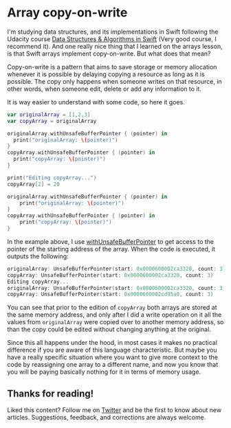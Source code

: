 # Array copy-on-write

I'm studying data structures, and its implementations in Swift following the Udacity course [Data Structures & Algorithms in Swift](https://www.udacity.com/course/data-structures-and-algorithms-in-swift--ud1011) (Very good course, I recommend it). And one really nice thing that I learned on the arrays lesson, is that Swift arrays implement copy-on-write. But what does that mean?

Copy-on-write is a pattern that aims to save storage or memory allocation whenever it is possible by delaying copying a resource as long as it is possible. The copy only happens when someone writes on that resource, in other words, when someone edit, delete or add any information to it.

It is way easier to understand with some code, so here it goes.

```swift
var originalArray = [1,2,3]
var copyArray = originalArray

originalArray.withUnsafeBufferPointer { (pointer) in
  print("originalArray: \(pointer)")
}
copyArray.withUnsafeBufferPointer { (pointer) in
  print("copyArray: \(pointer)")
}

print("Editing copyArray...")
copyArray[2] = 20

originalArray.withUnsafeBufferPointer { (pointer) in
    print("originalArray: \(pointer)")
}
copyArray.withUnsafeBufferPointer { (pointer) in
    print("copyArray: \(pointer)")
}
```

In the example above, I use [withUnsafeBufferPointer](https://developer.apple.com/documentation/swift/array/2994771-withunsafebufferpointer) to get access to the pointer of the starting address of the array.
When the code is executed, it outputs the following:

```c
originalArray: UnsafeBufferPointer(start: 0x0000600002ca3320, count: 3)
copyArray: UnsafeBufferPointer(start: 0x0000600002ca3320, count: 3)
Editing copyArray...
originalArray: UnsafeBufferPointer(start: 0x0000600002ca3320, count: 3)
copyArray: UnsafeBufferPointer(start: 0x0000600002cd95a0, count: 3)
```

You can see that prior to the edition of `copyArray` both arrays are stored at the same memory address, and only after I did a write operation on it all the values from `originalArray` were copied over to another memory address, so than the copy could be edited without changing anything at the original.

Since this all happens under the hood, in most cases it makes no practical difference if you are aware of this language characteristic. But maybe you have a really specific situation where you want to give more context to the code by reassigning one array to a different name, and now you know that you will be paying basically nothing for it in terms of memory usage.

## Thanks for reading!

Liked this content? Follow me on [Twitter](https://twitter.com/oliveira__lucas) and be the first to know about new articles. Suggestions, feedback, and corrections are always welcome.
